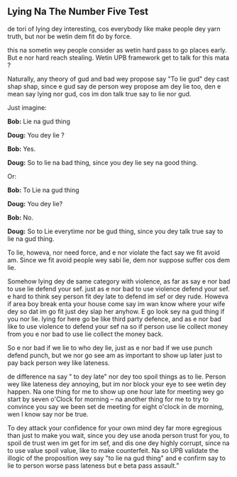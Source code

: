 ## Lying Na The Number Five Test

de tori of lying dey interesting, cos everybody like make people dey yarn truth, but nor be wetin dem fit do by force.

this na sometin wey people consider as wetin hard pass to go places early. But e nor hard reach stealing. Wetin UPB framework get to talk for this mata ?

Naturally, any theory of gud and bad wey propose say "To lie gud" dey cast shap shap, since e gud say de person wey propose am dey lie too, den e mean say lying nor gud, cos im don talk true say to lie nor gud.

Just imagine:

**Bob:** Lie na gud thing

**Doug:** You dey lie ?

**Bob:** Yes.

**Doug:** So to lie na bad thing, since you dey lie sey na good thing.

Or:

**Bob:** To Lie na gud thing

**Doug:** You dey lie?

**Bob:** No.

**Doug:** So to Lie everytime nor be gud thing, since you dey talk true say to lie na gud thing.

To lie, howeva, nor need force, and e nor violate the fact say we fit avoid am. Since we fit avoid  people wey sabi lie, dem nor suppose suffer cos dem lie.

Somehow lying dey de same category with violence, as far as say e nor bad to use lie defend your sef. just as e nor bad to use violence defend your sef. e hard to think sey person fit dey late to defend im sef or dey rude. Howeva if area boy break enta your house come say im wan know where your wife dey so dat im go fit just dey slap her anyhow. E go look sey na gud thing if you nor lie. lying for here go be like third party defence, and as e nor bad like to use violence to defend your sef na so if person use lie collect money from you e nor bad to use lie collect the money back.

So e nor bad if we lie to who dey lie, just as e nor bad if we use punch defend punch,   but we nor go see am as important to show up later just to pay back person wey like lateness.

de difference na say " to dey late" nor dey too spoil things as to lie. Person wey like lateness dey annoying, but im nor block your eye to see wetin dey happen.  Na one thing for me to show up one hour late for meeting wey go start by seven o'Clock for morning – na another thing for me to try to convince you say we been set de meeting for eight o'clock in de morning, wen I know say nor be true.

To dey attack your confidence for your own mind  dey far more egregious than just to make you wait, since you dey use anoda person trust for you, to spoil de trust wen im get for im sef, and dis one dey highly corrupt, since na to use value spoil value, like to make counterfeit. Na so UPB validate the illogic of the proposition wey say "to lie na gud thing"  and e confirm say to lie to person worse pass lateness but e beta pass assault.”

[^5]: Sometimes dem dey call am "gas-lighting" cos of one olden days movie like dat.
